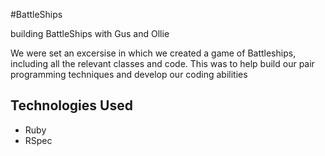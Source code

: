#BattleShips

building BattleShips with Gus and Ollie

We were set an excersise in which we created a game of Battleships, including all the relevant classes and code. This was to help build our pair programming techniques and develop our coding abilities

## Technologies Used
- Ruby
- RSpec

